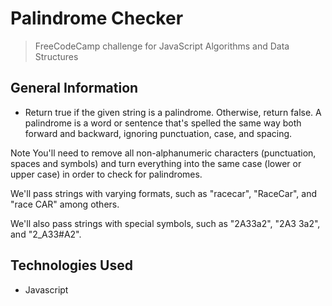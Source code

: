# Palindrome Checker
> FreeCodeCamp challenge for JavaScript Algorithms and Data Structures

## General Information
- Return true if the given string is a palindrome. Otherwise, return false. A palindrome is a word or sentence that's spelled the same way both forward and backward, ignoring punctuation, case, and spacing.

Note You'll need to remove all non-alphanumeric characters (punctuation, spaces and symbols) and turn everything into the same case (lower or upper case) in order to check for palindromes.

We'll pass strings with varying formats, such as "racecar", "RaceCar", and "race CAR" among others.

We'll also pass strings with special symbols, such as "2A33a2", "2A3 3a2", and "2_A33#A2".

## Technologies Used
- Javascript
